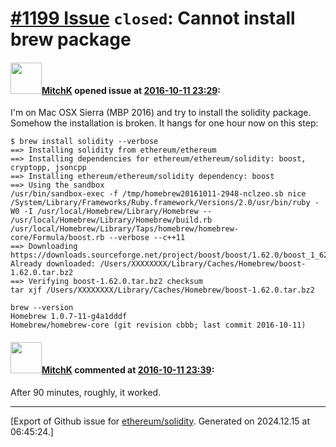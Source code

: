 # [\#1199 Issue](https://github.com/ethereum/solidity/issues/1199) `closed`: Cannot install brew package

#### <img src="https://avatars.githubusercontent.com/u/2472064?u=995595c791ea35032a5c2a4853d12f2248894417&v=4" width="50">[MitchK](https://github.com/MitchK) opened issue at [2016-10-11 23:29](https://github.com/ethereum/solidity/issues/1199):

I'm on Mac OSX Sierra (MBP 2016) and try to install the solidity package. Somehow the installation is broken. It hangs for one hour now on this step:

```
$ brew install solidity --verbose
==> Installing solidity from ethereum/ethereum
==> Installing dependencies for ethereum/ethereum/solidity: boost, cryptopp, jsoncpp
==> Installing ethereum/ethereum/solidity dependency: boost
==> Using the sandbox
/usr/bin/sandbox-exec -f /tmp/homebrew20161011-2948-nclzeo.sb nice /System/Library/Frameworks/Ruby.framework/Versions/2.0/usr/bin/ruby -W0 -I /usr/local/Homebrew/Library/Homebrew -- /usr/local/Homebrew/Library/Homebrew/build.rb /usr/local/Homebrew/Library/Taps/homebrew/homebrew-core/Formula/boost.rb --verbose --c++11
==> Downloading https://downloads.sourceforge.net/project/boost/boost/1.62.0/boost_1_62_0.tar.bz2
Already downloaded: /Users/XXXXXXXX/Library/Caches/Homebrew/boost-1.62.0.tar.bz2
==> Verifying boost-1.62.0.tar.bz2 checksum
tar xjf /Users/XXXXXXXX/Library/Caches/Homebrew/boost-1.62.0.tar.bz2
```

```
brew --version
Homebrew 1.0.7-11-g4a1dddf
Homebrew/homebrew-core (git revision cbbb; last commit 2016-10-11)
```


#### <img src="https://avatars.githubusercontent.com/u/2472064?u=995595c791ea35032a5c2a4853d12f2248894417&v=4" width="50">[MitchK](https://github.com/MitchK) commented at [2016-10-11 23:39](https://github.com/ethereum/solidity/issues/1199#issuecomment-253078637):

After 90 minutes, roughly, it worked.


-------------------------------------------------------------------------------



[Export of Github issue for [ethereum/solidity](https://github.com/ethereum/solidity). Generated on 2024.12.15 at 06:45:24.]
